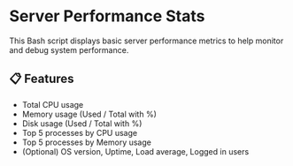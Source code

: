 # Server Performance Stats

This Bash script displays basic server performance metrics to help monitor and debug system performance.

## 📋 Features

- Total CPU usage
- Memory usage (Used / Total with %)
- Disk usage (Used / Total with %)
- Top 5 processes by CPU usage
- Top 5 processes by Memory usage
- (Optional) OS version, Uptime, Load average, Logged in users

